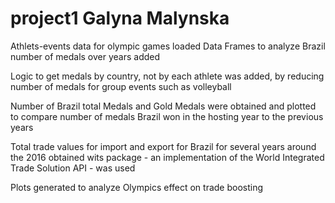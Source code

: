 # project1 Galyna Malynska
Athlets-events data for olympic games loaded
Data Frames to analyze Brazil number of medals over years added 

Logic to get medals by country, not by each athlete was added, by reducing number of medals for group events such as volleyball

Number of Brazil total Medals and Gold Medals were obtained and plotted to compare number of medals 
Brazil won in the hosting year to the previous years

Total trade values for import and export for Brazil for several years around the 2016 obtained
wits package - an implementation of the World Integrated Trade Solution API - was used

Plots generated to analyze Olympics effect on trade boosting